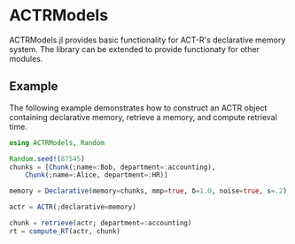# ACTRModels

ACTRModels.jl provides basic functionality for ACT-R's declarative memory system. The library can be extended to provide functionaty for other modules.

## Example
The following example demonstrates how to construct an ACTR object containing declarative memory, retrieve a memory, and compute retrieval time. 

```julia
using ACTRModels, Random

Random.seed!(87545)
chunks = [Chunk(;name=:Bob, department=:accounting),
    Chunk(;name=:Alice, department=:HR)]

memory = Declarative(memory=chunks, mmp=true, δ=1.0, noise=true, s=.2)

actr = ACTR(;declarative=memory)

chunk = retrieve(actr; department=:accounting)
rt = compute_RT(actr, chunk)
```
